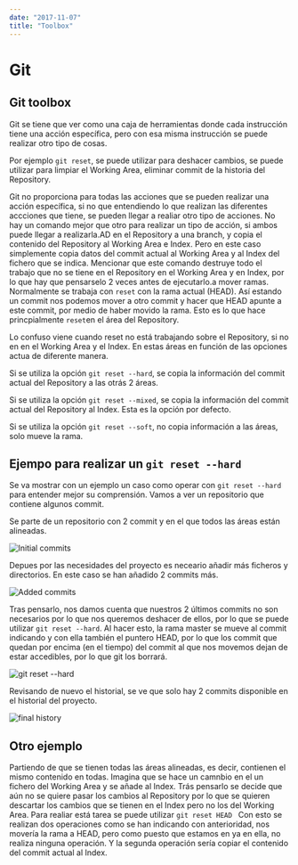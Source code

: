 ```yaml
---
date: "2017-11-07"
title: "Toolbox"
---
```

# Git

## Git toolbox

Git se tiene que ver como una caja de herramientas donde cada instrucción tiene una acción específica, pero con esa misma instrucción se puede realizar otro tipo de cosas.

Por ejemplo `git reset`, se puede utilizar para deshacer cambios, se puede utilizar para limpiar el Working Area, eliminar commit de la historia del Repository.

Git no proporciona para todas las acciones que se pueden realizar una acción específica, si no que entendiendo lo que realizan las diferentes accciones que tiene, se pueden llegar a realiar otro tipo de acciones. No hay un comando mejor que otro para realizar un tipo de acción, si ambos puede llegar a realizarla.AD en el Repository a una branch, y copia el contenido del Repository al Working Area e Index. Pero en este caso simplemente copia datos del commit actual al Working Area y al Index del fichero que se indica. Mencionar que este comando destruye todo el trabajo que no se tiene en el Repository en el Working Area y en Index, por lo que hay que pensarselo 2 veces antes de ejecutarlo.a mover ramas. Normalmente se trabaja con `reset` con la rama actual (HEAD). Así estando un commit nos podemos mover a otro commit y hacer que HEAD apunte a este commit, por medio de haber movido la rama. Esto es lo que hace princpialmente `reset`en el área del Repository. 

Lo confuso viene cuando reset no está trabajando sobre el Repository, si no en en el Working Area y el Index. En estas áreas en función de las opciones actua de diferente manera.

Si se utiliza la opción `git reset --hard`, se copia la información del commit actual del Repository a las otrás  2 áreas.

Si se utiliza la opción `git reset --mixed`, se copia la información del  commit actual del Repository al Index. Esta es la opción por defecto.

Si se utiliza la opción `git reset --soft`, no copia información a las áreas, solo mueve la rama.

## Ejempo para realizar un `git reset --hard`

Se va mostrar con un ejemplo un caso como operar con `git reset --hard` para entender mejor su comprensión. Vamos a ver un repositorio que contiene algunos commit.

Se parte de un repositorio con 2 commit y en el que todos las áreas están alineadas.

![Initial commits](./images/reset-hard-01.png "Initial commits")

Depues por las necesidades del proyecto es neceario añadir más ficheros y directorios. En este caso se han añadido 2 commits más.

![Added commits](./images/reset-hard-02.png "Added commits")

Tras pensarlo, nos damos cuenta que nuestros 2 últimos commits no son necesarios por lo que nos queremos deshacer de ellos, por lo que se puede utilizar `git reset --hard`. Al hacer esto, la rama master se mueve al commit indicando y con ella también el puntero HEAD, por lo que los commit que quedan por encima (en el tiempo) del commit al que nos movemos dejan de estar accedibles, por lo que git los borrará.

![git reset --hard](./images/reset-hard-03.png "git reset --hard")

Revisando de nuevo el historial, se ve que solo hay 2 commits disponible en el historial del proyecto.

![final history](./images/reset-hard-04.png "final history")


## Otro ejemplo

Partiendo de que se tienen todas las áreas alineadas, es decir, contienen el mismo contenido en todas. Imagina que se hace un camnbio en el un fichero del Working Area y se añade al Index. Trás pensarlo se decide que aún no se quiere pasar los cambios al Repository por lo que se quieren descartar los cambios que se tienen en el Index pero no los del Working Area. Para realiar está tarea se puede utilizar `git reset HEAD ` Con esto se realizan dos operaciones como se han indicando con anterioridad, nos movería la rama a HEAD, pero como puesto que estamos en ya en ella, no realiza ninguna operación. Y la segunda operación sería copiar el contenido del commit actual al Index. 


